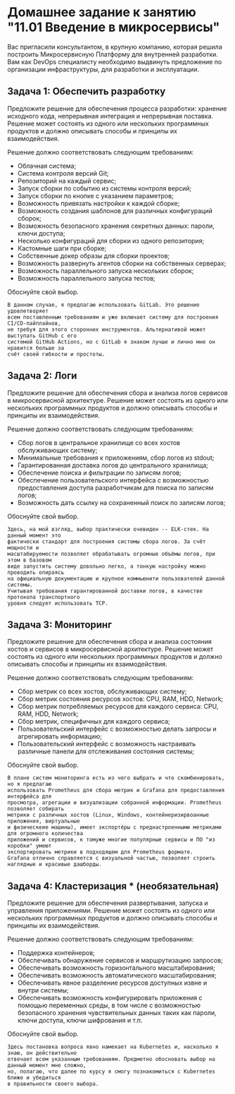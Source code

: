 # Домашнее задание к занятию "11.01 Введение в микросервисы"

Вас пригласили консультантом, в крупную компанию, которая решила построить Микросервисную Платформу для внутренней разработки.
Вам как DevOps специалисту необходимо выдвинуть предложение по организации инфраструктуры, для разработки и эксплуатации.


## Задача 1: Обеспечить разработку

Предложите решение для обеспечения процесса разработки: хранение исходного кода, непрерывная интеграция и непрерывная поставка. 
Решение может состоять из одного или нескольких программных продуктов и должно описывать способы и принципы их взаимодействия.

Решение должно соответствовать следующим требованиям:
- Облачная система;
- Система контроля версий Git;
- Репозиторий на каждый сервис;
- Запуск сборки по событию из системы контроля версий;
- Запуск сборки по кнопке с указанием параметров;
- Возможность привязать настройки к каждой сборке;
- Возможность создания шаблонов для различных конфигураций сборок;
- Возможность безопасного хранения секретных данных: пароли, ключи доступа;
- Несколько конфигураций для сборки из одного репозитория;
- Кастомные шаги при сборке;
- Собственные докер образы для сборки проектов;
- Возможность развернуть агентов сборки на собственных серверах;
- Возможность параллельного запуска нескольких сборок;
- Возможность параллельного запуска тестов;

Обоснуйте свой выбор.

```
В данном случае, я предлагаю использовать GitLab. Это решение удовлетворяет
всем поставленным требованиям и уже включает систему для построения CI/CD-пайплайнов,
не требуя для этого сторонних инструментов. Альтернативой может выступать GitHub с его
системой GitHub Actions, но с GitLab я знаком лучше и лично мне он нравится больше за
счёт своей гибкости и простоты.
```


## Задача 2: Логи

Предложите решение для обеспечения сбора и анализа логов сервисов в микросервисной архитектуре.
Решение может состоять из одного или нескольких программных продуктов и должно описывать способы и принципы их взаимодействия.

Решение должно соответствовать следующим требованиям:
- Сбор логов в центральное хранилище со всех хостов обслуживающих систему;
- Минимальные требования к приложениям, сбор логов из stdout;
- Гарантированная доставка логов до центрального хранилища;
- Обеспечение поиска и фильтрации по записям логов;
- Обеспечение пользовательского интерфейса с возможностью предоставления доступа разработчикам для поиска по записям логов;
- Возможность дать ссылку на сохраненный поиск по записям логов;

Обоснуйте свой выбор.

```
Здесь, на мой взгляд, выбор практически очевиден -- ELK-стек. На данный момент это
фактически стандарт для построения системы сбора логов. За счёт мощности и
масштабируемости позволяет обрабатывать огромные объёмы логов, при этом в базовом
виде запустить систему довольно легко, а тонкую настройку можно проводить опираясь
на официальную документацию и крупное коммьюнити пользователей данной системы. 
Учитывая требования гарантированной доставки логов, в качестве протокола транспортного
уровня следует использовать TCP.
```

## Задача 3: Мониторинг

Предложите решение для обеспечения сбора и анализа состояния хостов и сервисов в микросервисной архитектуре.
Решение может состоять из одного или нескольких программных продуктов и должно описывать способы и принципы их взаимодействия.

Решение должно соответствовать следующим требованиям:
- Сбор метрик со всех хостов, обслуживающих систему;
- Сбор метрик состояния ресурсов хостов: CPU, RAM, HDD, Network;
- Сбор метрик потребляемых ресурсов для каждого сервиса: CPU, RAM, HDD, Network;
- Сбор метрик, специфичных для каждого сервиса;
- Пользовательский интерфейс с возможностью делать запросы и агрегировать информацию;
- Пользовательский интерфейс с возможность настраивать различные панели для отслеживания состояния системы;

Обоснуйте свой выбор.

```
В плане систем мониторинга есть из чего выбрать и что скомбинировать, но я предлагаю
использовать Prometheus для сбора метрик и Grafana для предоставления интерфейса для
просмотра, агрегации и визуализации собранной информации. Prometheus позволяет собирать
метрики с различных хостов (Linux, Windows, контейнеризирвоанные приложения, виртуальные
и физическеие машины), имеет экспортёры с преднастроенными метриками для огромного количества
приложений и сервисов, к томуже многие популярные сервисы и ПО "из коробки" умеют
экспортировать метрики в подходящем для Prometheus формате.
Grafana отлично справляется с визуальной частью, позволяет строить наглядные и красивые дашборды.
```
## Задача 4: Кластеризация * (необязательная)

Предложите решение для обеспечения развертывания, запуска и управления приложениями.
Решение может состоять из одного или нескольких программных продуктов и должно описывать способы и принципы их взаимодействия.

Решение должно соответствовать следующим требованиям:
- Поддержка контейнеров;
- Обеспечивать обнаружение сервисов и маршрутизацию запросов;
- Обеспечивать возможность горизонтального масштабирования;
- Обеспечивать возможность автоматического масштабирования;
- Обеспечивать явное разделение ресурсов доступных извне и внутри системы;
- Обеспечивать возможность конфигурировать приложения с помощью переменных среды, в том числе с возможностью безопасного хранения чувствительных данных таких как пароли, ключи доступа, ключи шифрования и т.п.

Обоснуйте свой выбор.
```
Здесь постановка вопроса явно намекает на Kubernetes и, насколько я знаю, он действительно
отвечает всем указанным требованиям. Предметно обосновать выбор на данный момент мне сложно,
но, полагаю, что далее по курсу я смогу познакомиться с Kubernetes ближе и убедиться
в правильности своего выбора.
```
